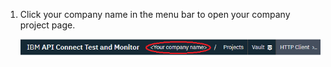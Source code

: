 1. Click your company name in the menu bar to open your company project page.
  
    ![Image of company name](./images/company-name-in-menu-bar.png) 
